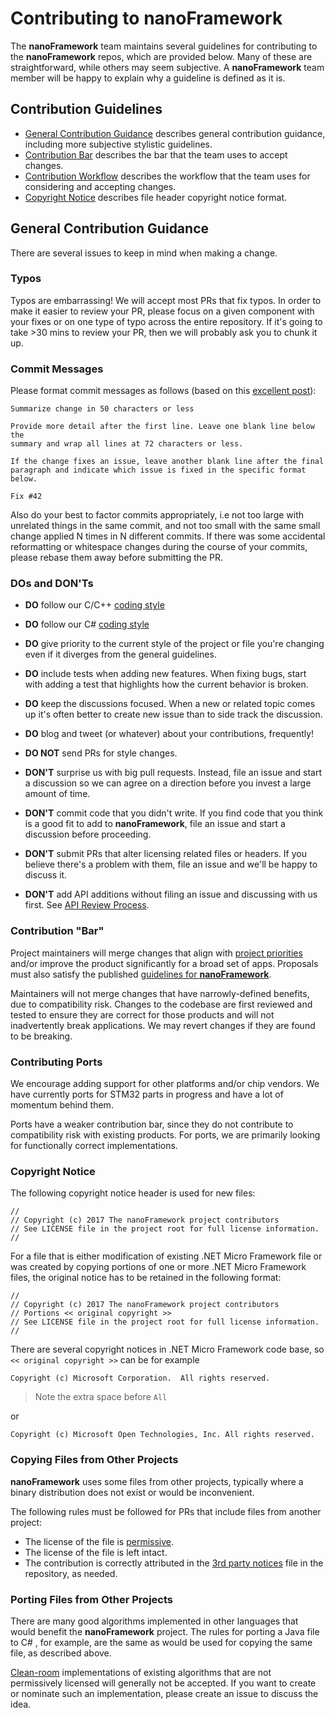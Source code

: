# Contributing to **nanoFramework**

The **nanoFramework** team maintains several guidelines for contributing to the **nanoFramework** repos, which are provided below. Many of these are straightforward, while others may seem subjective. A **nanoFramework** team member will be happy to explain why a guideline is defined as it is.

## Contribution Guidelines

- [General Contribution Guidance](#general-contribution-guidance) describes general contribution guidance, including more subjective stylistic guidelines.
- [Contribution Bar](#contribution-bar) describes the bar that the team uses to accept changes.
- [Contribution Workflow](contributing-workflow.md) describes the workflow that the team uses for considering and accepting changes.
- [Copyright Notice](#copyright-notice) describes file header copyright notice format.

## General Contribution Guidance

There are several issues to keep in mind when making a change.

### Typos

Typos are embarrassing! We will accept most PRs that fix typos. In order to make it easier to review your PR, please focus on a given component with your fixes or on one type of typo across the entire repository. If it's going to take >30 mins to review your PR, then we will probably ask you to chunk it up.

### Commit Messages

Please format commit messages as follows (based on this [excellent post](http://tbaggery.com/2008/04/19/a-note-about-git-commit-messages.html)):

```
Summarize change in 50 characters or less

Provide more detail after the first line. Leave one blank line below the
summary and wrap all lines at 72 characters or less.

If the change fixes an issue, leave another blank line after the final
paragraph and indicate which issue is fixed in the specific format
below.

Fix #42
```

Also do your best to factor commits appropriately, i.e not too large with unrelated
things in the same commit, and not too small with the same small change applied N
times in N different commits. If there was some accidental reformatting or whitespace
changes during the course of your commits, please rebase them away before submitting
the PR.

### DOs and DON'Ts

* **DO** follow our C/C++ [coding style](../coding-guidelines/cxx-coding-style.md)
* **DO** follow our C# [coding style](../coding-guidelines/cs-coding-style.md)
* **DO** give priority to the current style of the project or file you're changing even if it diverges from the general guidelines.
* **DO** include tests when adding new features. When fixing bugs, start with
  adding a test that highlights how the current behavior is broken.
* **DO** keep the discussions focused. When a new or related topic comes up
  it's often better to create new issue than to side track the discussion.
* **DO** blog and tweet (or whatever) about your contributions, frequently!

* **DO NOT** send PRs for style changes. 
* **DON'T** surprise us with big pull requests. Instead, file an issue and start
  a discussion so we can agree on a direction before you invest a large amount
  of time.
* **DON'T** commit code that you didn't write. If you find code that you think is a good fit to add to **nanoFramework**, file an issue and start a discussion before proceeding.
* **DON'T** submit PRs that alter licensing related files or headers. If you believe there's a problem with them, file an issue and we'll be happy to discuss it.
* **DON'T** add API additions without filing an issue and discussing with us first. See [API Review Process](api-review-process.md).

### Contribution "Bar"

Project maintainers will merge changes that align with [project priorities](project-priorities.md) and/or improve the product significantly for a broad set of apps. Proposals must also satisfy the published [guidelines for **nanoFramework**](#contribution-guidelines).

Maintainers will not merge changes that have narrowly-defined benefits, due to compatibility risk. Changes to the codebase are first reviewed and tested to ensure they are correct for those products and will not inadvertently break applications. We may revert changes if they are found to be breaking.

### Contributing Ports

We encourage adding support for other platforms and/or chip vendors. We have currently ports for STM32 parts in progress and have a lot of momentum behind them. 

Ports have a weaker contribution bar, since they do not contribute to compatibility risk with existing products. For ports, we are primarily looking for functionally correct implementations.

### Copyright Notice

The following copyright notice header is used for new files:
```
//
// Copyright (c) 2017 The nanoFramework project contributors
// See LICENSE file in the project root for full license information.
//
```

For a file that is either modification of existing .NET Micro Framework file
or was created by copying portions of one or more .NET Micro Framework files,
the original notice has to be retained in the following format:
```
//
// Copyright (c) 2017 The nanoFramework project contributors
// Portions << original copyright >>
// See LICENSE file in the project root for full license information.
//
```
There are several copyright notices in .NET Micro Framework code base,
so `<< original copyright >>` can be for example
```
Copyright (c) Microsoft Corporation.  All rights reserved.
```
> Note the extra space before `All`

or
```
Copyright (c) Microsoft Open Technologies, Inc. All rights reserved.
```

### Copying Files from Other Projects

**nanoFramework** uses some files from other projects, typically where a binary distribution does not exist or would be inconvenient.

The following rules must be followed for PRs that include files from another project:

- The license of the file is [permissive](https://en.wikipedia.org/wiki/Permissive_free_software_licence).
- The license of the file is left intact.
- The contribution is correctly attributed in the [3rd party notices](../../THIRD-PARTY-NOTICES) file in the repository, as needed.

<!--See [IdnMapping.cs](../../.cs) for an example of a file copied from another project and attributed in the [**nanoFramework** 3rd party notices](../../THIRD-PARTY-NOTICES) file. -->

### Porting Files from Other Projects

There are many good algorithms implemented in other languages that would benefit the **nanoFramework** project. The rules for porting a Java file to C# , for example, are the same as would be used for copying the same file, as described above.

[Clean-room](https://en.wikipedia.org/wiki/Clean_room_design) implementations of existing algorithms that are not permissively licensed will generally not be accepted. If you want to create or nominate such an implementation, please create an issue to discuss the idea.
